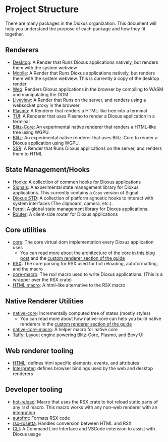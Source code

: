 # Project Structure

There are many packages in the Dioxus organization. This document will help you understand the purpose of each package and how they fit together.

## Renderers

- [Desktop](https://github.com/DioxusLabs/dioxus/tree/main/packages/desktop): A Render that Runs Dioxus applications natively, but renders them with the system webview
- [Mobile](https://github.com/DioxusLabs/dioxus/tree/main/packages/mobile): A Render that Runs Dioxus applications natively, but renders them with the system webview. This is currently a copy of the desktop render
- [Web](https://github.com/DioxusLabs/dioxus/tree/main/packages/Web): Renders Dioxus applications in the browser by compiling to WASM and manipulating the DOM
- [Liveview](https://github.com/DioxusLabs/dioxus/tree/main/packages/liveview): A Render that Runs on the server, and renders using a websocket proxy in the browser
- [Plasmo](https://github.com/DioxusLabs/blitz/tree/master/packages/plasmo): A Renderer that renders a HTML-like tree into a terminal
- [TUI](https://github.com/DioxusLabs/blitz/tree/master/packages/dioxus-tui): A Renderer that uses Plasmo to render a Dioxus application in a terminal
- [Blitz-Core](https://github.com/DioxusLabs/blitz/tree/master/blitz-core): An experimental native renderer that renders a HTML-like tree using WGPU.
- [Blitz](https://github.com/DioxusLabs/blitz): An experimental native renderer that uses Blitz-Core to render a Dioxus application using WGPU.
- [SSR](https://github.com/DioxusLabs/dioxus/tree/main/packages/ssr): A Render that Runs Dioxus applications on the server, and renders them to HTML

## State Management/Hooks

- [Hooks](https://github.com/DioxusLabs/dioxus/tree/main/packages/hooks): A collection of common hooks for Dioxus applications
- [Signals](https://github.com/DioxusLabs/dioxus/tree/main/packages/signals): A experimental state management library for Dioxus applications. This currently contains a `Copy` version of Signal
- [Dioxus STD](https://github.com/DioxusLabs/dioxus-std): A collection of platform agnostic hooks to interact with system interfaces (The clipboard, camera, etc.).
- [Fermi](https://github.com/DioxusLabs/dioxus/tree/main/packages/fermi): A global state management library for Dioxus applications.
- [Router](https://github.com/DioxusLabs/dioxus/tree/main/packages/router): A client-side router for Dioxus applications

## Core utilities

- [core](https://github.com/DioxusLabs/dioxus/tree/main/packages/core): The core virtual dom implementation every Dioxus application uses
  - You can read more about the architecture of the core [in this blog post](https://dioxuslabs.com/blog/templates-diffing/) and the [custom renderer section of the guide](../custom_renderer/index.md)
- [RSX](https://github.com/DioxusLabs/dioxus/tree/main/packages/RSX): The core parsing for RSX used for hot reloading, autoformatting, and the macro
- [core-macro](https://github.com/DioxusLabs/dioxus/tree/main/packages/core-macro): The rsx! macro used to write Dioxus applications. (This is a wrapper over the RSX crate)
- [HTML macro](https://github.com/DioxusLabs/dioxus-html-macro): A html-like alternative to the RSX macro

## Native Renderer Utilities

- [native-core](https://github.com/DioxusLabs/dioxus/tree/main/packages/native-core): Incrementally computed tree of states (mostly styles)
  - You can read more about how native-core can help you build native renderers in the [custom renderer section of the guide](../custom_renderer/index.html#native-core)
- [native-core-macro](https://github.com/DioxusLabs/dioxus/tree/main/packages/native-core-macro): A helper macro for native core
- [Taffy](https://github.com/DioxusLabs/taffy): Layout engine powering Blitz-Core, Plasmo, and Bevy UI

## Web renderer tooling

- [HTML](https://github.com/DioxusLabs/dioxus/tree/main/packages/html): defines html specific elements, events, and attributes
- [Interpreter](https://github.com/DioxusLabs/dioxus/tree/main/packages/interpreter): defines browser bindings used by the web and desktop renderers

## Developer tooling

- [hot-reload](https://github.com/DioxusLabs/dioxus/tree/main/packages/hot-reload): Macro that uses the RSX crate to hot reload static parts of any rsx! macro. This macro works with any non-web renderer with an [integration](https://crates.io/crates/dioxus-hot-reload)
- [autofmt](https://github.com/DioxusLabs/dioxus/tree/main/packages/autofmt): Formats RSX code
- [rsx-rosetta](https://github.com/DioxusLabs/dioxus/tree/main/packages/RSX-rosetta): Handles conversion between HTML and RSX
- [CLI](https://github.com/DioxusLabs/dioxus/tree/main/packages/cli): A Command Line Interface and VSCode extension to assist with Dioxus usage
